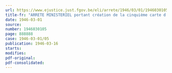 ```yaml
---
url: https://www.ejustice.just.fgov.be/eli/arrete/1946/03/01/1946030105/justel
title-fr: "ARRETE MINISTERIEL portant création de la cinquième carte d'habillement"
date: 1946-03-01
source:
number: 1946030105
page: 888888
case: 1946-03-01/05
publication: 1946-03-16
starts:
modifies:
pdf-original:
pdf-consolidated:
---
```


